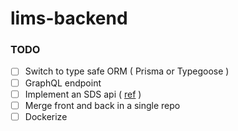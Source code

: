 # lims-backend

### TODO

- [ ] Switch to type safe ORM ( Prisma or Typegoose )
- [ ] GraphQL endpoint
- [ ] Implement an SDS api ( [ref](http://www.ilpi.com/msds/) )
- [ ] Merge front and back in a single repo
- [ ] Dockerize

